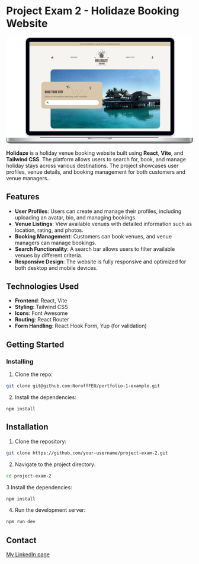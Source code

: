 # Project Exam 2 - Holidaze Booking Website

![image](public/assets/Holidazedesk.png)

**Holidaze** is a holiday venue booking website built using **React**, **Vite**, and **Tailwind CSS**. The platform allows users to search for, book, and manage holiday stays across various destinations. The project showcases user profiles, venue details, and booking management for both customers and venue managers..

## Features

- **User Profiles**: Users can create and manage their profiles, including uploading an avatar, bio, and managing bookings.
- **Venue Listings**: View available venues with detailed information such as location, rating, and photos.
- **Booking Management**: Customers can book venues, and venue managers can manage bookings.
- **Search Functionality**: A search bar allows users to filter available venues by different criteria.
- **Responsive Design**: The website is fully responsive and optimized for both desktop and mobile devices.


## Technologies Used

- **Frontend**: React, Vite
- **Styling**: Tailwind CSS
- **Icons**: Font Awesome
- **Routing**: React Router
- **Form Handling**: React Hook Form, Yup (for validation)

## Getting Started

### Installing

1. Clone the repo:

```bash
git clone git@github.com:NoroffFEU/portfolio-1-example.git
```

2. Install the dependencies:

```
npm install
```

## Installation

1. Clone the repository:

```bash
git clone https://github.com/your-username/project-exam-2.git
```

2. Navigate to the project directory:

```bash
cd project-exam-2
```

3 Install the dependencies:

```bash
npm install
```

4. Run the development server:

```bash
npm run dev
```

## Contact

[My LinkedIn page](https://www.linkedin.com/in/aashild-l-rasmussen/)

